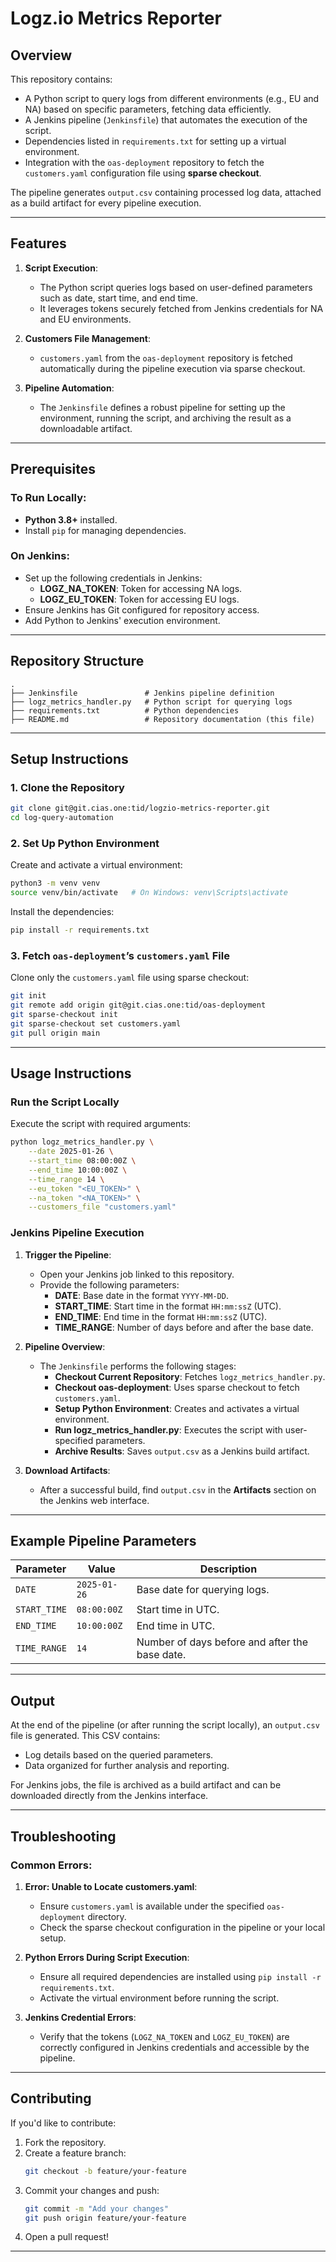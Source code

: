 # Logz.io Metrics Reporter

## Overview
This repository contains:
- A Python script to query logs from different environments (e.g., EU and NA) based on specific parameters, fetching data efficiently.
- A Jenkins pipeline (`Jenkinsfile`) that automates the execution of the script.
- Dependencies listed in `requirements.txt` for setting up a virtual environment.
- Integration with the `oas-deployment` repository to fetch the `customers.yaml` configuration file using **sparse checkout**.

The pipeline generates `output.csv` containing processed log data, attached as a build artifact for every pipeline execution.

---

## Features
1. **Script Execution**: 
   - The Python script queries logs based on user-defined parameters such as date, start time, and end time.
   - It leverages tokens securely fetched from Jenkins credentials for NA and EU environments.

2. **Customers File Management**:
   - `customers.yaml` from the `oas-deployment` repository is fetched automatically during the pipeline execution via sparse checkout.

3. **Pipeline Automation**:
   - The `Jenkinsfile` defines a robust pipeline for setting up the environment, running the script, and archiving the result as a downloadable artifact.

---

## Prerequisites
### To Run Locally:
- **Python 3.8+** installed.
- Install `pip` for managing dependencies.

### On Jenkins:
- Set up the following credentials in Jenkins:
  - **LOGZ_NA_TOKEN**: Token for accessing NA logs.
  - **LOGZ_EU_TOKEN**: Token for accessing EU logs.
- Ensure Jenkins has Git configured for repository access.
- Add Python to Jenkins' execution environment.

---

## Repository Structure
```plaintext
.
├── Jenkinsfile               # Jenkins pipeline definition
├── logz_metrics_handler.py   # Python script for querying logs
├── requirements.txt          # Python dependencies
├── README.md                 # Repository documentation (this file)
```

---

## Setup Instructions

### 1. Clone the Repository
```bash
git clone git@git.cias.one:tid/logzio-metrics-reporter.git
cd log-query-automation
```

### 2. Set Up Python Environment
Create and activate a virtual environment:
```bash
python3 -m venv venv
source venv/bin/activate   # On Windows: venv\Scripts\activate
```

Install the dependencies:
```bash
pip install -r requirements.txt
```

### 3. Fetch `oas-deployment`’s `customers.yaml` File
Clone only the `customers.yaml` file using sparse checkout:
```bash
git init
git remote add origin git@git.cias.one:tid/oas-deployment
git sparse-checkout init
git sparse-checkout set customers.yaml
git pull origin main
```

---

## Usage Instructions

### Run the Script Locally
Execute the script with required arguments:
```bash
python logz_metrics_handler.py \
    --date 2025-01-26 \
    --start_time 08:00:00Z \
    --end_time 10:00:00Z \
    --time_range 14 \
    --eu_token "<EU_TOKEN>" \
    --na_token "<NA_TOKEN>" \
    --customers_file "customers.yaml"
```

### Jenkins Pipeline Execution
1. **Trigger the Pipeline**:
   - Open your Jenkins job linked to this repository.
   - Provide the following parameters:
     - **DATE**: Base date in the format `YYYY-MM-DD`.
     - **START_TIME**: Start time in the format `HH:mm:ssZ` (UTC).
     - **END_TIME**: End time in the format `HH:mm:ssZ` (UTC).
     - **TIME_RANGE**: Number of days before and after the base date.

2. **Pipeline Overview**:
   - The `Jenkinsfile` performs the following stages:
     - **Checkout Current Repository**: Fetches `logz_metrics_handler.py`.
     - **Checkout oas-deployment**: Uses sparse checkout to fetch `customers.yaml`.
     - **Setup Python Environment**: Creates and activates a virtual environment.
     - **Run logz_metrics_handler.py**: Executes the script with user-specified parameters.
     - **Archive Results**: Saves `output.csv` as a Jenkins build artifact.

3. **Download Artifacts**:
   - After a successful build, find `output.csv` in the **Artifacts** section on the Jenkins web interface.

---

## Example Pipeline Parameters

| Parameter    | Value        | Description                                    |
|--------------|--------------|------------------------------------------------|
| `DATE`       | `2025-01-26` | Base date for querying logs.                   |
| `START_TIME` | `08:00:00Z`  | Start time in UTC.                             |
| `END_TIME`   | `10:00:00Z`  | End time in UTC.                               |
| `TIME_RANGE` | `14`         | Number of days before and after the base date. |

---

## Output
At the end of the pipeline (or after running the script locally), an `output.csv` file is generated. This CSV contains:
- Log details based on the queried parameters.
- Data organized for further analysis and reporting.

For Jenkins jobs, the file is archived as a build artifact and can be downloaded directly from the Jenkins interface.

---

## Troubleshooting

### Common Errors:
1. **Error: Unable to Locate customers.yaml**:
   - Ensure `customers.yaml` is available under the specified `oas-deployment` directory.
   - Check the sparse checkout configuration in the pipeline or your local setup.

2. **Python Errors During Script Execution**:
   - Ensure all required dependencies are installed using `pip install -r requirements.txt`.
   - Activate the virtual environment before running the script.

3. **Jenkins Credential Errors**:
   - Verify that the tokens (`LOGZ_NA_TOKEN` and `LOGZ_EU_TOKEN`) are correctly configured in Jenkins credentials and accessible by the pipeline.

---

## Contributing
If you'd like to contribute:
1. Fork the repository.
2. Create a feature branch:
   ```bash
   git checkout -b feature/your-feature
   ```
3. Commit your changes and push:
   ```bash
   git commit -m "Add your changes"
   git push origin feature/your-feature
   ```
4. Open a pull request!

---
